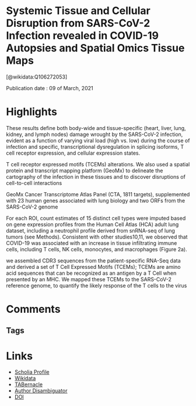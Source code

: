 
Systemic Tissue and Cellular Disruption from SARS-CoV-2 Infection revealed in COVID-19 Autopsies and Spatial Omics Tissue Maps
==============================================================================================================================
  
  [@wikidata:Q106272053]  
  
Publication date : 09 of March, 2021  

# Highlights


These results define both body-wide and tissue-specific (heart, liver, lung, kidney, and lymph nodes) damage wrought by the SARS-CoV-2 infection, evident as a function of varying viral load (high vs. low) during the course of infection and specific, transcriptional dysregulation in splicing isoforms, T cell receptor expression, and cellular expression states. 

T cell receptor expressed motifs (TCEMs) alterations. We also used a spatial  protein  and  transcript  mapping  platform  (GeoMx)  to  delineate  the  cartography  of  the  infection  in  these  tissues  and  to  discover  disruptions  of  cell-to-cell  interactions

GeoMx   Cancer   Transcriptome Atlas Panel (CTA, 1811 targets), supplemented with 23 human genes associated with lung biology and two ORFs from the SARS-CoV-2 genome

For each ROI, count estimates of 15 distinct cell types were imputed based on gene expression profiles  from  the  Human  Cell  Atlas  (HCA)  adult  lung  dataset,  including  a  neutrophil  profile  derived  from  snRNA-seq  of  lung  tumors  (see  Methods).  Consistent  with  other  studies10,11,  we  observed  that  COVID-19  was  associated  with  an  increase  in  tissue  infiltrating  immune  cells,  including T cells, NK cells, monocytes, and macrophages (Figure 2a).

we  assembled  CDR3  sequences  from  the  patient-specific  RNA-Seq  data and derived a set of T Cell Expressed Motifs (TCEMs); TCEMs are amino acid sequences that  can  be  recognized  as  an  antigen  by  a  T  Cell  when  presented  by  an  MHC.  We  mapped  these  TCEMs  to  the  SARS-CoV-2  reference  genome,  to  quantify  the  likely  response  of  the  T  cells  to  the  virus


# Comments

## Tags

# Links
  
 * [Scholia Profile](https://scholia.toolforge.org/work/Q106272053)  
 * [Wikidata](https://www.wikidata.org/wiki/Q106272053)  
 * [TABernacle](https://tabernacle.toolforge.org/?#/tab/manual/Q106272053/P921%3BP4510)  
 * [Author Disambiguator](https://author-disambiguator.toolforge.org/work_item_oauth.php?id=Q106272053&batch_id=&match=1&author_list_id=&doit=Get+author+links+for+work)  
 * [DOI](https://doi.org/10.1101/2021.03.08.434433)  
